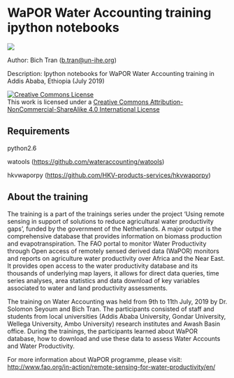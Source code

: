 # WaPOR Water Accounting training ipython notebooks

![](http://www.fao.org/typo3temp/pics/93f49ce381.jpg)

Author: Bich Tran (b.tran@un-ihe.org)

Description: Ipython notebooks for WaPOR Water Accounting training in Addis Ababa, Ethiopia (July 2019)

<html>
  <head>
    <a rel="license" href="http://creativecommons.org/licenses/by-nc-sa/4.0/"><img alt="Creative Commons License" style="border-width:0" src="https://i.creativecommons.org/l/by-nc-sa/4.0/88x31.png" /></a><br />This work is licensed under a <a rel="license" href="http://creativecommons.org/licenses/by-nc-sa/4.0/">Creative Commons Attribution-NonCommercial-ShareAlike 4.0 International License</a>
  </head>
</html>

## Requirements

python2.6

watools (https://github.com/wateraccounting/watools)

hkvwaporpy (https://github.com/HKV-products-services/hkvwaporpy)

## About the training

The training is a part of the trainings series under the project ‘Using remote sensing in support of solutions to reduce agricultural water productivity gaps’, funded by the government of the Netherlands. A major output is the comprehensive database that provides information on biomass production and evapotranspiration. The FAO portal to monitor Water Productivity through Open access of remotely sensed derived data (WaPOR) monitors and reports on agriculture water productivity over Africa and the Near East. It provides open access to the water productivity database and its thousands of underlying map layers, it allows for direct data queries, time series analyses, area statistics and data download of key variables associated to water and land productivity assessments.

The training on Water Accounting was held from 9th to 11th July, 2019 by Dr. Solomon Seyoum and Bich Tran. The participants consisted of staff and students from local universities (Addis Ababa University, Gondar University, Wellega University, Ambo University) research institutes and Awash Basin office. During the trainings, the participants learned about WaPOR database, how to download and use these data to assess Water Accounts and Water Productivity.

For more information about WaPOR programme, please visit: http://www.fao.org/in-action/remote-sensing-for-water-productivity/en/
